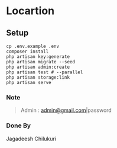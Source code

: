 # Locartion


## Setup
```shell
cp .env.example .env
composer install
php artisan key:generate
php artisan migrate --seed
php artisan admin:create
php artisan test # --parallel
php artisan storage:link
php artisan serve
```

### Note
> Admin : admin@gmail.com|password


### Done By


Jagadeesh Chilukuri

